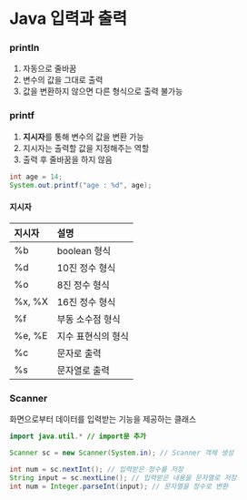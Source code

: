 # Java 입력과 출력

### println

1. 자동으로 줄바꿈
2. 변수의 값을 그대로 출력
3. 값을 변환하지 않으면 다른 형식으로 출력 불가능

### printf

1. **지시자**를 통해 변수의 값을 변환 가능
2. 지시자는 출력할 값을 지정해주는 역할
3. 출력 후 줄바꿈을 하지 않음

```java
int age = 14;
System.out.printf("age : %d", age);
```

#### 지시자

|지시자|설명
|:-|:-
|%b|boolean 형식
|%d|10진 정수 형식
|%o|8진 정수 형식
|%x, %X|16진 정수 형식
|%f|부동 소수점 형식
|%e, %E|지수 표현식의 형식
|%c|문자로 출력
|%s|문자열로 출력

### Scanner

화면으로부터 데이터를 입력받는 기능을 제공하는 클래스

```java
import java.util.* // import문 추가

Scanner sc = new Scanner(System.in); // Scanner 객체 생성

int num = sc.nextInt(); // 입력받은 정수를 저장
String input = sc.nextLine(); // 입력받은 내용을 문자열로 저장
int num = Integer.parseInt(input); // 문자열을 정수로 변환
```